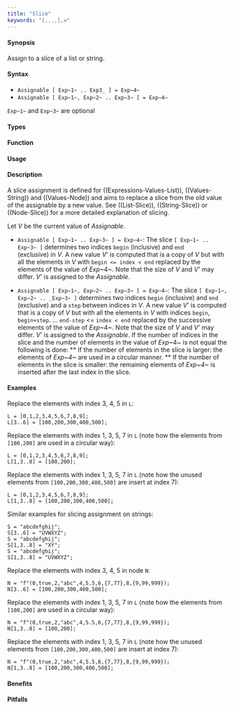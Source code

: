 ```yaml
---
title: "Slice"
keywords: "[,..,],="
---
```


#### Synopsis

Assign to a slice of a list or string.

#### Syntax

*   `Assignable [ Exp~1~ .. Exp3_ ] = Exp~4~`
*   `Assignable [ Exp~1~, Exp~2~ .. Exp~3~ ] = Exp~4~`


`Exp~1~` and `Exp~3~` are optional
#### Types

#### Function
       
#### Usage

#### Description

A slice assignment is defined for ((Expressions-Values-List)), ((Values-String)) and ((Values-Node)) 
and aims to replace a slice from the old value of the assignable by a new value. 
See ((List-Slice)), ((String-Slice)) or ((Node-Slice)) for a more detailed explanation of slicing.

Let _V_ be the current value of _Assignable_.

*  `Assignable [ Exp~1~ .. Exp~3~ ] = Exp~4~`:
   The slice `[ Exp~1~ .. Exp~3~ ]` determines two indices `begin` (inclusive) and `end`   
  (exclusive) in _V_.
  A new value _V_' is computed that is a copy of _V_ but with all the elements in _V_ with `begin <= index < end` replaced by the elements of the value of _Exp_~4~.
  Note that the size of _V_ and _V_' may differ.
  _V_' is assigned to the _Assignable_. 

*  `Assignable [ Exp~1~, Exp~2~ .. Exp~3~ ] = Exp~4~`:
  The slice `[ Exp~1~, Exp~2~ .. _Exp~3~ ]` determines two indices `begin` (inclusive) and `end` (exclusive)
  and a `step` between indices in _V_.
  A new value _V_' is computed that is a copy of _V_ but with all the elements in _V_ with indices 
  `begin`, `begin+step`. ... `end-step` <= `index < end` replaced by the successive elements of the value of _Exp_~4~.
  Note that the size of _V_ and _V_' may differ.  _V_' is assigned to the _Assignable_. 
  If the number of indices in the slice and the number of elements in the value of _Exp_~4~ is not equal the following is done:
  **  If the number of elements in the slice is larger: the elements of _Exp~4~_ are used in a circular manner.
  **  If the number of elements in the slice is smaller: the remaining elements of _Exp~4~_ is inserted after the last index in the slice.

#### Examples

Replace the elements with index 3, 4, 5 in `L`:
```rascal-shell,continue
L = [0,1,2,3,4,5,6,7,8,9];
L[3..6] = [100,200,300,400,500];
```
Replace the elements with index 1, 3, 5, 7 in `L` (note how the elements from `[100,200]` are used in a circular way):
```rascal-shell,continue
L = [0,1,2,3,4,5,6,7,8,9];
L[1,3..8] = [100,200];
```
Replace the elements with index 1, 3, 5, 7 in `L` (note how the unused elements from `[100,200,300,400,500]` 
are insert at index 7):
```rascal-shell,continue
L = [0,1,2,3,4,5,6,7,8,9];
L[1,3..8] = [100,200,300,400,500];
```
Similar examples for slicing assignment on strings:
```rascal-shell,continue
S = "abcdefghij";
S[3..6] = "UVWXYZ";
S = "abcdefghij";
S[1,3..8] = "XY";
S = "abcdefghij";
S[1,3..8] = "UVWXYZ";
```
Replace the elements with index 3, 4, 5 in node `N`:
```rascal-shell,continue
N = "f"(0,true,2,"abc",4,5.5,6,{7,77},8,{9,99,999});
N[3..6] = [100,200,300,400,500];
```
Replace the elements with index 1, 3, 5, 7 in `L` (note how the elements from `[100,200]` are used in a circular way):
```rascal-shell,continue
N = "f"(0,true,2,"abc",4,5.5,6,{7,77},8,{9,99,999});
N[1,3..8] = [100,200];
```
Replace the elements with index 1, 3, 5, 7 in `L` (note how the unused elements from `[100,200,300,400,500]` 
are insert at index 7):
```rascal-shell,continue
N = "f"(0,true,2,"abc",4,5.5,6,{7,77},8,{9,99,999});
N[1,3..8] = [100,200,300,400,500];
```

#### Benefits

#### Pitfalls

